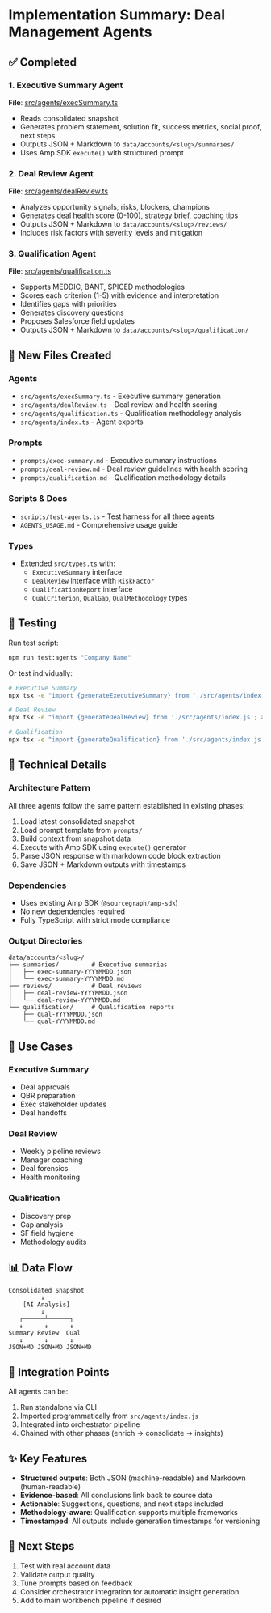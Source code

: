 # Implementation Summary: Deal Management Agents

## ✅ Completed

### 1. Executive Summary Agent
**File**: [src/agents/execSummary.ts](file:///Users/sjarmak/amp-sales-workbench/src/agents/execSummary.ts)
- Reads consolidated snapshot
- Generates problem statement, solution fit, success metrics, social proof, next steps
- Outputs JSON + Markdown to `data/accounts/<slug>/summaries/`
- Uses Amp SDK `execute()` with structured prompt

### 2. Deal Review Agent
**File**: [src/agents/dealReview.ts](file:///Users/sjarmak/amp-sales-workbench/src/agents/dealReview.ts)
- Analyzes opportunity signals, risks, blockers, champions
- Generates deal health score (0-100), strategy brief, coaching tips
- Outputs JSON + Markdown to `data/accounts/<slug>/reviews/`
- Includes risk factors with severity levels and mitigation

### 3. Qualification Agent
**File**: [src/agents/qualification.ts](file:///Users/sjarmak/amp-sales-workbench/src/agents/qualification.ts)
- Supports MEDDIC, BANT, SPICED methodologies
- Scores each criterion (1-5) with evidence and interpretation
- Identifies gaps with priorities
- Generates discovery questions
- Proposes Salesforce field updates
- Outputs JSON + Markdown to `data/accounts/<slug>/qualification/`

## 📁 New Files Created

### Agents
- `src/agents/execSummary.ts` - Executive summary generation
- `src/agents/dealReview.ts` - Deal review and health scoring
- `src/agents/qualification.ts` - Qualification methodology analysis
- `src/agents/index.ts` - Agent exports

### Prompts
- `prompts/exec-summary.md` - Executive summary instructions
- `prompts/deal-review.md` - Deal review guidelines with health scoring
- `prompts/qualification.md` - Qualification methodology details

### Scripts & Docs
- `scripts/test-agents.ts` - Test harness for all three agents
- `AGENTS_USAGE.md` - Comprehensive usage guide

### Types
- Extended `src/types.ts` with:
  - `ExecutiveSummary` interface
  - `DealReview` interface with `RiskFactor`
  - `QualificationReport` interface
  - `QualCriterion`, `QualGap`, `QualMethodology` types

## 🧪 Testing

Run test script:
```bash
npm run test:agents "Company Name"
```

Or test individually:
```bash
# Executive Summary
npx tsx -e "import {generateExecutiveSummary} from './src/agents/index.js'; await generateExecutiveSummary({name:'Acme'}, 'data/accounts/acme')"

# Deal Review
npx tsx -e "import {generateDealReview} from './src/agents/index.js'; await generateDealReview({name:'Acme'}, 'data/accounts/acme')"

# Qualification
npx tsx -e "import {generateQualification} from './src/agents/index.js'; await generateQualification({name:'Acme'}, 'data/accounts/acme', 'MEDDIC')"
```

## 🔧 Technical Details

### Architecture Pattern
All three agents follow the same pattern established in existing phases:
1. Load latest consolidated snapshot
2. Load prompt template from `prompts/`
3. Build context from snapshot data
4. Execute with Amp SDK using `execute()` generator
5. Parse JSON response with markdown code block extraction
6. Save JSON + Markdown outputs with timestamps

### Dependencies
- Uses existing Amp SDK (`@sourcegraph/amp-sdk`)
- No new dependencies required
- Fully TypeScript with strict mode compliance

### Output Directories
```
data/accounts/<slug>/
├── summaries/         # Executive summaries
│   ├── exec-summary-YYYYMMDD.json
│   └── exec-summary-YYYYMMDD.md
├── reviews/           # Deal reviews
│   ├── deal-review-YYYYMMDD.json
│   └── deal-review-YYYYMMDD.md
└── qualification/     # Qualification reports
    ├── qual-YYYYMMDD.json
    └── qual-YYYYMMDD.md
```

## 🎯 Use Cases

### Executive Summary
- Deal approvals
- QBR preparation
- Exec stakeholder updates
- Deal handoffs

### Deal Review
- Weekly pipeline reviews
- Manager coaching
- Deal forensics
- Health monitoring

### Qualification
- Discovery prep
- Gap analysis
- SF field hygiene
- Methodology audits

## 📊 Data Flow

```
Consolidated Snapshot
         ↓
    [AI Analysis]
         ↓
   ┌──────┴──────┐
   ↓      ↓      ↓
Summary Review  Qual
   ↓      ↓      ↓
JSON+MD JSON+MD JSON+MD
```

## 🔄 Integration Points

All agents can be:
1. Run standalone via CLI
2. Imported programmatically from `src/agents/index.js`
3. Integrated into orchestrator pipeline
4. Chained with other phases (enrich → consolidate → insights)

## ✨ Key Features

- **Structured outputs**: Both JSON (machine-readable) and Markdown (human-readable)
- **Evidence-based**: All conclusions link back to source data
- **Actionable**: Suggestions, questions, and next steps included
- **Methodology-aware**: Qualification supports multiple frameworks
- **Timestamped**: All outputs include generation timestamps for versioning

## 🚀 Next Steps

1. Test with real account data
2. Validate output quality
3. Tune prompts based on feedback
4. Consider orchestrator integration for automatic insight generation
5. Add to main workbench pipeline if desired
